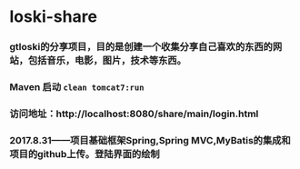 # loski-share

### gtloski的分享项目，目的是创建一个收集分享自己喜欢的东西的网站，包括音乐，电影，图片，技术等东西。

### Maven 启动 `clean tomcat7:run`
	
### 访问地址：http://localhost:8080/share/main/login.html

### 2017.8.31——项目基础框架Spring,Spring MVC,MyBatis的集成和项目的github上传。登陆界面的绘制
